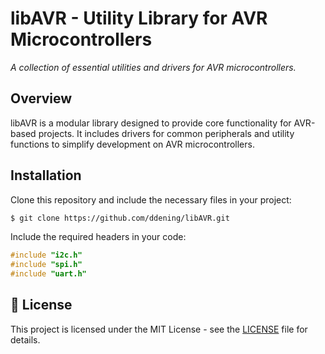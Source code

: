 # libAVR - Utility Library for AVR Microcontrollers

*A collection of essential utilities and drivers for AVR microcontrollers.*

## Overview
libAVR is a modular library designed to provide core functionality for AVR-based projects. It includes drivers for common peripherals and utility functions to simplify development on AVR microcontrollers.

## Installation
Clone this repository and include the necessary files in your project:
```sh
$ git clone https://github.com/ddening/libAVR.git
```
Include the required headers in your code:
```c
#include "i2c.h"
#include "spi.h"
#include "uart.h"
```

## 📝 License
This project is licensed under the MIT License - see the [LICENSE](LICENSE) file for details.
